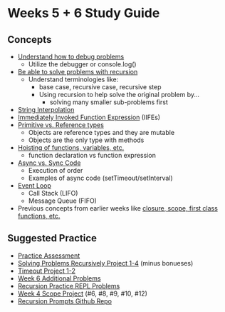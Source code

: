 # Weeks 5 + 6 Study Guide

## Concepts
- [Understand how to debug problems](../1-Section/5-week/2-day/README.md)
  - Utilize the debugger or console.log()
- [Be able to solve problems with recursion](../1-Section/5-week/2-day/README.md)
  - Understand terminologies like:
    -  base case, recursive case, recursive step
    -  Using recursion to help solve the original problem by...
       -  solving many smaller sub-problems first
- [String Interpolation](../1-Section/5-week/2-day/README.md)
- [Immediately Invoked Function Expression](../1-Section/5-week/5-day/README.md) (IIFEs)
- [Primitive vs. Reference types](https://open.appacademy.io/learn/js-py---pt-sep-2023-online/week-5---recursion-and-iifes/primitive-data-types-in-depth)
  - Objects are reference types and they are mutable
  - Objects are the only type with methods
- [Hoisting of functions, variables, etc.](../1-Section/5-week/5-day/README.md)
  - function declaration vs function expression 
- [Async vs. Sync Code](../1-Section/6-week/1-day/README.md)
  - Execution of order
  - Examples of async code (setTimeout/setInterval)
- [Event Loop](../1-Section/6-week/1-day/README.md)
  - Call Stack (LIFO)
  - Message Queue (FIFO)
- Previous concepts from earlier weeks like [closure, scope, first class functions, etc.](https://open.appacademy.io/learn/js-py---pt-sep-2023-online/week-4---callbacks--scope-and-closure/closures)

## Suggested Practice
- [Practice Assessment](https://open.appacademy.io/learn/js-py---pt-sep-2023-online/week-6---practice-assessment/readme)
- [Solving Problems Recursively Project 1-4](https://open.appacademy.io/learn/js-py---pt-sep-2023-online/week-5---recursion-and-iifes/solving-problems-recursively-project-pt-1) (minus bonueses)
- [Timeout Project 1-2](https://open.appacademy.io/learn/js-py---pt-sep-2023-online/week-6---async--node-vs--browser/timeout-project-pt-1)
- [Week 6 Additional Problems](https://open.appacademy.io/learn/js-py---pt-sep-2023-online/week-6---async--node-vs--browser/week-6-additional-problems)
- [Recursion Practice REPL Problems](https://open.appacademy.io/learn/js-py---pt-sep-2023-online/week-6---async--node-vs--browser/recursivesum)
- [Week 4 Scope Project](https://open.appacademy.io/learn/js-py---pt-sep-2023-online/week-4---callbacks--scope-and-closure/scope-project---part-1) (#6, #8, #9, #10, #12)
- [Recursion Prompts Github Repo](https://github.com/JS-Challenges/recursion-prompts)

